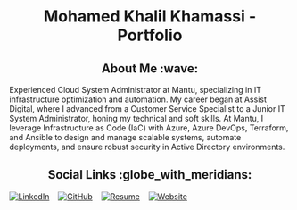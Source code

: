 <h1 align="center"> Mohamed Khalil Khamassi - Portfolio </h1>
<h2 align="center"> About Me :wave: </h2>

<p> Experienced Cloud System Administrator at Mantu, specializing in IT infrastructure optimization and automation. My career began at Assist Digital, where I advanced from a Customer Service Specialist to a Junior IT System Administrator, honing my technical and soft skills. At Mantu, I leverage Infrastructure as Code (IaC) with Azure, Azure DevOps, Terraform, and Ansible to design and manage scalable systems, automate deployments, and ensure robust security in Active Directory environments.</p>

<h2 align="center"> Social Links :globe_with_meridians: </h2>

[![LinkedIn](https://img.shields.io/badge/LinkedIn-Profile-blue)](https://www.linkedin.com/in/yourusername/)
&nbsp;&nbsp;
[![GitHub](https://img.shields.io/badge/GitHub-Profile-black)](https://github.com/yourusername/)
&nbsp;&nbsp;
[![Resume](https://img.shields.io/badge/Resume-Download-green)](https://yourwebsite.com/yourresume.pdf)
&nbsp;&nbsp;
[![Website](https://img.shields.io/badge/Website-Visit-red)](https://yourwebsite.com)
&nbsp;&nbsp;


